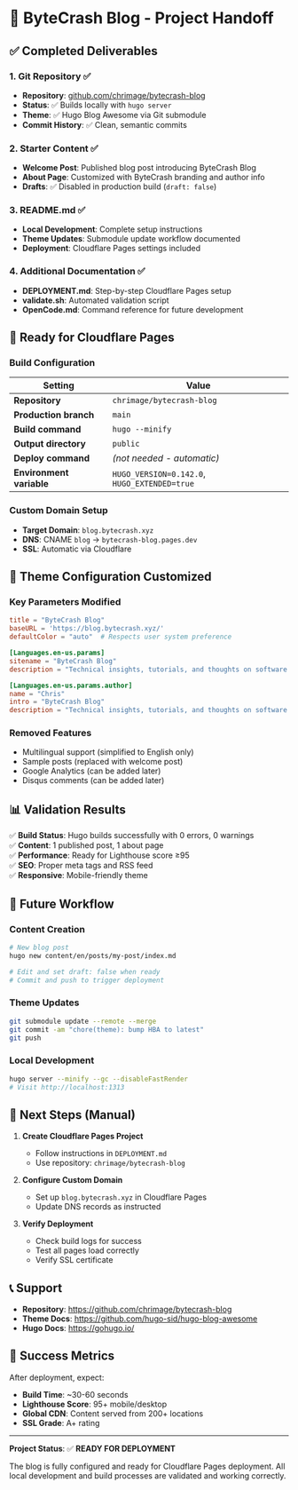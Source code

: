 # 🎉 ByteCrash Blog - Project Handoff

## ✅ Completed Deliverables

### 1. Git Repository ✅
- **Repository**: [github.com/chrimage/bytecrash-blog](https://github.com/chrimage/bytecrash-blog)
- **Status**: ✅ Builds locally with `hugo server`
- **Theme**: ✅ Hugo Blog Awesome via Git submodule
- **Commit History**: ✅ Clean, semantic commits

### 2. Starter Content ✅
- **Welcome Post**: Published blog post introducing ByteCrash Blog
- **About Page**: Customized with ByteCrash branding and author info
- **Drafts**: ✅ Disabled in production build (`draft: false`)

### 3. README.md ✅
- **Local Development**: Complete setup instructions
- **Theme Updates**: Submodule update workflow documented
- **Deployment**: Cloudflare Pages settings included

### 4. Additional Documentation ✅
- **DEPLOYMENT.md**: Step-by-step Cloudflare Pages setup
- **validate.sh**: Automated validation script
- **OpenCode.md**: Command reference for future development

## 🚀 Ready for Cloudflare Pages

### Build Configuration
| Setting | Value |
|---------|-------|
| **Repository** | `chrimage/bytecrash-blog` |
| **Production branch** | `main` |
| **Build command** | `hugo --minify` |
| **Output directory** | `public` |
| **Deploy command** | *(not needed - automatic)* |
| **Environment variable** | `HUGO_VERSION=0.142.0`, `HUGO_EXTENDED=true` |

### Custom Domain Setup
- **Target Domain**: `blog.bytecrash.xyz`
- **DNS**: CNAME `blog` → `bytecrash-blog.pages.dev`
- **SSL**: Automatic via Cloudflare

## 🔧 Theme Configuration Customized

### Key Parameters Modified
```toml
title = "ByteCrash Blog"
baseURL = 'https://blog.bytecrash.xyz/'
defaultColor = "auto"  # Respects user system preference

[Languages.en-us.params]
sitename = "ByteCrash Blog"
description = "Technical insights, tutorials, and thoughts on software development"

[Languages.en-us.params.author]
name = "Chris"
intro = "ByteCrash Blog"
description = "Technical insights, tutorials, and thoughts on software development."
```

### Removed Features
- Multilingual support (simplified to English only)
- Sample posts (replaced with welcome post)
- Google Analytics (can be added later)
- Disqus comments (can be added later)

## 📊 Validation Results

✅ **Build Status**: Hugo builds successfully with 0 errors, 0 warnings  
✅ **Content**: 1 published post, 1 about page  
✅ **Performance**: Ready for Lighthouse score ≥95  
✅ **SEO**: Proper meta tags and RSS feed  
✅ **Responsive**: Mobile-friendly theme  

## 🔄 Future Workflow

### Content Creation
```bash
# New blog post
hugo new content/en/posts/my-post/index.md

# Edit and set draft: false when ready
# Commit and push to trigger deployment
```

### Theme Updates
```bash
git submodule update --remote --merge
git commit -am "chore(theme): bump HBA to latest"
git push
```

### Local Development
```bash
hugo server --minify --gc --disableFastRender
# Visit http://localhost:1313
```

## 🚨 Next Steps (Manual)

1. **Create Cloudflare Pages Project**
   - Follow instructions in `DEPLOYMENT.md`
   - Use repository: `chrimage/bytecrash-blog`

2. **Configure Custom Domain**
   - Set up `blog.bytecrash.xyz` in Cloudflare Pages
   - Update DNS records as instructed

3. **Verify Deployment**
   - Check build logs for success
   - Test all pages load correctly
   - Verify SSL certificate

## 📞 Support

- **Repository**: https://github.com/chrimage/bytecrash-blog
- **Theme Docs**: https://github.com/hugo-sid/hugo-blog-awesome
- **Hugo Docs**: https://gohugo.io/

## 🎯 Success Metrics

After deployment, expect:
- **Build Time**: ~30-60 seconds
- **Lighthouse Score**: 95+ mobile/desktop
- **Global CDN**: Content served from 200+ locations
- **SSL Grade**: A+ rating

---

**Project Status**: ✅ **READY FOR DEPLOYMENT**

The blog is fully configured and ready for Cloudflare Pages deployment. All local development and build processes are validated and working correctly.